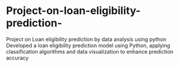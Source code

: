 # Project-on-loan-eligibility-prediction-
Project on Loan eligibility prediction by data analysis using python
Developed a loan eligibility prediction model using Python, applying classification algorithms and data
visualization to enhance prediction accuracy
